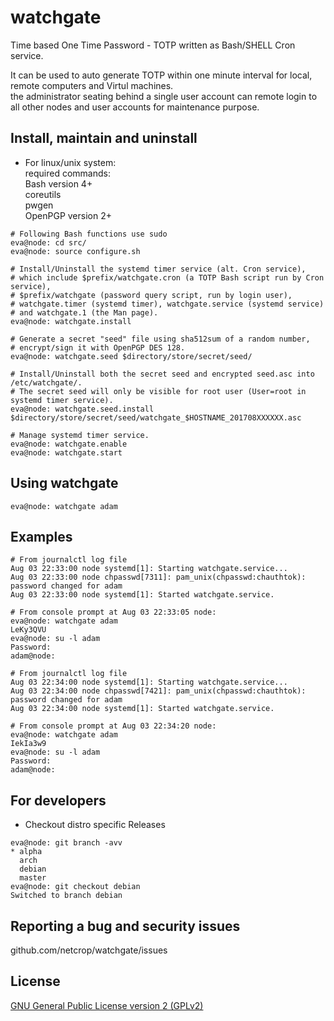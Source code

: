 # watchgate
Time based One Time Password - TOTP written as Bash/SHELL Cron service.  

  It can be used to auto generate TOTP within one minute interval for local, remote computers and Virtul machines.  
the administrator seating behind a single user account can remote login to all other nodes and user accounts for maintenance purpose.  
## Install, maintain and uninstall

* For linux/unix system:  
required commands:  
Bash version 4+  
coreutils  
pwgen  
OpenPGP version 2+  

```
# Following Bash functions use sudo
eva@node: cd src/
eva@node: source configure.sh

# Install/Uninstall the systemd timer service (alt. Cron service),
# which include $prefix/watchgate.cron (a TOTP Bash script run by Cron service),
# $prefix/watchgate (password query script, run by login user),
# watchgate.timer (systemd timer), watchgate.service (systemd service)
# and watchgate.1 (the Man page).
eva@node: watchgate.install

# Generate a secret "seed" file using sha512sum of a random number,
# encrypt/sign it with OpenPGP DES 128.
eva@node: watchgate.seed $directory/store/secret/seed/

# Install/Uninstall both the secret seed and encrypted seed.asc into /etc/watchgate/.
# The secret seed will only be visible for root user (User=root in systemd timer service).
eva@node: watchgate.seed.install $directory/store/secret/seed/watchgate_$HOSTNAME_201708XXXXXX.asc

# Manage systemd timer service.
eva@node: watchgate.enable
eva@node: watchgate.start
```
## Using watchgate
```
eva@node: watchgate adam
```
## Examples
```
# From journalctl log file
Aug 03 22:33:00 node systemd[1]: Starting watchgate.service...
Aug 03 22:33:00 node chpasswd[7311]: pam_unix(chpasswd:chauthtok): password changed for adam
Aug 03 22:33:00 node systemd[1]: Started watchgate.service.

# From console prompt at Aug 03 22:33:05 node: 
eva@node: watchgate adam
LeKy3QVU
eva@node: su -l adam
Password:
adam@node:

# From journalctl log file
Aug 03 22:34:00 node systemd[1]: Starting watchgate.service...
Aug 03 22:34:00 node chpasswd[7421]: pam_unix(chpasswd:chauthtok): password changed for adam
Aug 03 22:34:00 node systemd[1]: Started watchgate.service.

# From console prompt at Aug 03 22:34:20 node: 
eva@node: watchgate adam
IekIa3w9
eva@node: su -l adam
Password:
adam@node:
```
## For developers


* Checkout distro specific Releases
```
eva@node: git branch -avv
* alpha
  arch
  debian
  master
eva@node: git checkout debian
Switched to branch debian
```


## Reporting a bug and security issues

github.com/netcrop/watchgate/issues

## License

[GNU General Public License version 2 (GPLv2)](https://github.com/netcrop/watchgate/COPYING)

